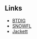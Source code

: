 ## Links

- [BTDIG](https://btdig.com/)
- [SNOWFL](https://snowfl.com/)
- [Jackett](https://github.com/Jackett/Jackett)
